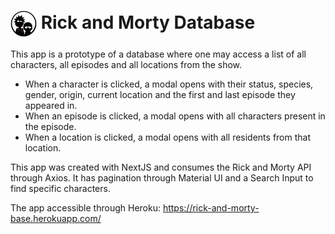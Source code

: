 # <img src="./src/assets/headerlogo.svg" alt="Rick and Morty" width="42px" align="center"></img>  Rick and Morty Database



This app is a prototype of a database where one may access a list of all characters, all episodes and all locations from the show. 
- When a character is clicked, a modal opens with their status, species, gender, origin, current location and the first and last episode they appeared in.
- When an episode is clicked, a modal opens with all characters present in the episode.
- When a location is clicked, a modal opens with all residents from that location.

This app was created with NextJS and consumes the Rick and Morty API through Axios. It has pagination through Material UI and a Search Input to find specific characters.

The app accessible through Heroku:
https://rick-and-morty-base.herokuapp.com/
